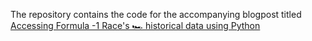 ﻿


The repository contains the code for the accompanying blogpost titled [Accessing Formula -1 Race's 🏎 historical data using Python](https://pandeyparul.medium.com/accessing-formula-1-races-historical-data-using-python-b7c80e544f50?sk=d24b9f308b724accff9b9edbe6e50169)
